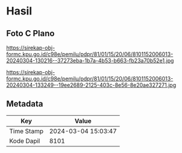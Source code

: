 # Hasil

## Foto C Plano

https://sirekap-obj-formc.kpu.go.id/c98e/pemilu/pdpr/81/01/15/20/06/8101152006013-20240304-130216--37273eba-1b7a-4b53-b663-fb23a70b52e1.jpg

https://sirekap-obj-formc.kpu.go.id/c98e/pemilu/pdpr/81/01/15/20/06/8101152006013-20240304-133249--19ee2689-2125-403c-8e56-8e20ae327271.jpg


## Metadata

| Key        | Value               |
| ---------- | ------------------- |
| Time Stamp | 2024-03-04 15:03:47 |
| Kode Dapil | 8101                |




